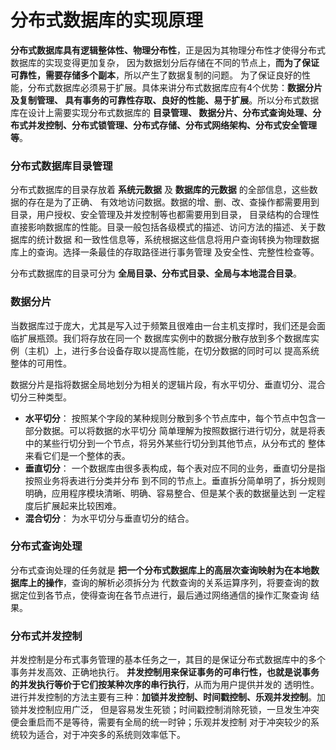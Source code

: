 分布式数据库的实现原理
=================================================================
**分布式数据库具有逻辑整体性、物理分布性**，正是因为其物理分布性才使得分布式数据库的实现变得更加复杂，
因为数据划分后存储在不同的节点上，**而为了保证可靠性，需要存储多个副本**，所以产生了数据复制的问题。
为了保证良好的性能，分布式数据库必须易于扩展。具体来讲分布式数据库应有4个优势：**数据分片及复制管理、
具有事务的可靠性存取、良好的性能、易于扩展**。所以分布式数据库在设计上需要实现分布式数据库的 **目录管理、
数据分片、分布式查询处理、分布式并发控制、分布式锁管理、分布式存储、分布式网络架构、分布式安全管理等**。 

### 分布式数据库目录管理
分布式数据库的目录存放着 **系统元数据** 及 **数据库的元数据** 的全部信息，这些数据的存在是为了正确、
有效地访问数据。数据的增、删、改、查操作都需要用到目录，用户授权、安全管理及并发控制等也都需要用到目录，
目录结构的合理性直接影响数据库的性能。目录一般包括各级模式的描述、访问方法的描述、关于数据库的统计数据
和一致性信息等，系统根据这些信息将用户查询转换为物理数据库上的查询。选择一条最佳的存取路径进行事务管理
及安全性、完整性检查等。

分布式数据库的目录可分为 **全局目录、分布式目录、全局与本地混合目录**。

### 数据分片
当数据库过于庞大，尤其是写入过于频繁且很难由一台主机支撑时，我们还是会面临扩展瓶颈。我们将存放在同一个
数据库实例中的数据分散存放到多个数据库实例（主机）上，进行多台设备存取以提高性能，在切分数据的同时可以
提高系统整体的可用性。

数据分片是指将数据全局地划分为相关的逻辑片段，有水平切分、垂直切分、混合切分三种类型。
+ **水平切分**： 按照某个字段的某种规则分散到多个节点库中，每个节点中包含一部分数据。可以将数据的水平切分
简单理解为按照数据行进行切分，就是将表中的某些行切分到一个节点，将另外某些行切分到其他节点，从分布式的
整体来看它们是一个整体的表。
+ **垂直切分**： 一个数据库由很多表构成，每个表对应不同的业务，垂直切分是指按照业务将表进行分类并分布
到不同的节点上。垂直拆分简单明了，拆分规则明确，应用程序模块清晰、明确、容易整合、但是某个表的数据量达到
一定程度后扩展起来比较困难。
+ **混合切分**： 为水平切分与垂直切分的结合。

### 分布式查询处理
分布式查询处理的任务就是 **把一个分布式数据库上的高层次查询映射为在本地数据库上的操作**，查询的解析必须拆分为
代数查询的关系运算序列，将要查询的数据定位到各节点，使得查询在各节点进行，最后通过网络通信的操作汇聚查询
结果。

### 分布式并发控制
并发控制是分布式事务管理的基本任务之一，其目的是保证分布式数据库中的多个事务并发高效、正确地执行。
**并发控制用来保证事务的可串行性，也就是说事务的并发执行等价于它们按某种次序的串行执行**，从而为用户提供并发的
透明性。进行并发控制的方法主要有三种：**加锁并发控制、时间戳控制、乐观并发控制**。加锁并发控制应用广泛，
但是容易发生死锁；时间戳控制消除死锁，一旦发生冲突便会重启而不是等待，需要有全局的统一时钟；乐观并发控制
对于冲突较少的系统较为适合，对于冲突多的系统则效率低下。




